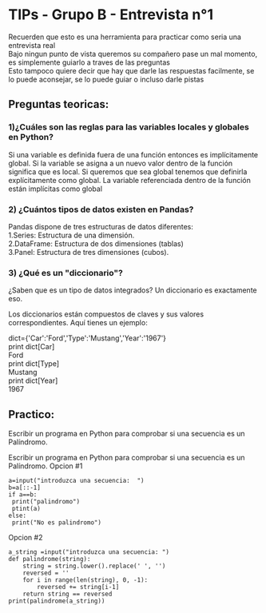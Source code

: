 # TIPs - Grupo B - Entrevista n°1

Recuerden que esto es una herramienta para practicar como seria una entrevista real<br>
Bajo ningun punto de vista queremos su compañero pase un mal momento, es simplemente guiarlo a traves de las preguntas<br>
Esto tampoco quiere decir que hay que darle las respuestas facilmente, se lo puede aconsejar, se lo puede guiar o incluso darle pistas

## Preguntas teoricas:
### 1)¿Cuáles son las reglas para las variables locales y globales en Python?


Si una variable es definida fuera de una función entonces es implícitamente global.
Si la variable se asigna a un nuevo valor dentro de la función significa que es local. 
Si queremos que sea global tenemos que definirla explícitamente como global.
La variable referenciada dentro de la función están implícitas como global

### 2) ¿Cuántos tipos de datos existen en Pandas?

Pandas dispone de tres estructuras de datos diferentes: <br>
	1.Series: Estructura de una dimensión.<br>
	2.DataFrame: Estructura de dos dimensiones (tablas)<br>
	3.Panel: Estructura de tres dimensiones (cubos).<br>

### 3) ¿Qué es un "diccionario"?
¿Saben que es un tipo de datos integrados? Un diccionario es exactamente eso.

Los diccionarios están compuestos de claves y sus valores correspondientes. 
Aquí tienes un ejemplo:

dict={'Car':'Ford','Type':'Mustang','Year':'1967'}<br>
print dict[Car]<br>
Ford<br>
print dict[Type]<br>
Mustang<br>
print dict[Year]<br>
1967<br>



## Practico: 
Escribir un programa en Python para comprobar si una secuencia es un Palíndromo.

 Escribir un programa en Python para comprobar si una secuencia es un Palíndromo.
Opcion #1
```
a=input("introduzca una secuencia: 	")
b=a[::-1]
if a==b:
 print("palindromo")
 ptint(a)
else:
 print("No es palindromo")
 ```
 
Opcion #2 

```
a_string =input("introduzca una secuencia: ")
def palindrome(string):
    string = string.lower().replace(' ', '')
    reversed = ''
    for i in range(len(string), 0, -1):
        reversed += string[i-1]
    return string == reversed
print(palindrome(a_string))
```


